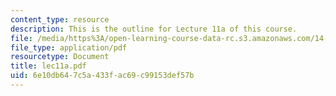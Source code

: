 ```yaml
---
content_type: resource
description: This is the outline for Lecture 11a of this course.
file: /media/https%3A/open-learning-course-data-rc.s3.amazonaws.com/14-127-behavioral-economics-and-finance-spring-2004/6e10db647c5a433fac69c99153def57b_lec11a.pdf
file_type: application/pdf
resourcetype: Document
title: lec11a.pdf
uid: 6e10db64-7c5a-433f-ac69-c99153def57b
---
```


